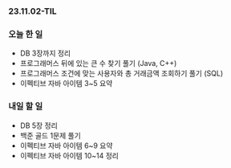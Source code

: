 ### 23.11.02-TIL
### 오늘 한 일
- DB 3장까지 정리
- 프로그래머스 뒤에 있는 큰 수 찾기 풀기 (Java, C++)
- 프로그래머스 조건에 맞는 사용자와 총 거래금액 조회하기 풀기 (SQL)
- 이펙티브 자바 아이템 3~5 요약
  
### 내일 할 일
- DB 5장 정리
- 백준 골드 1문제 풀기
- 이펙티브 자바 아이템 6~9 요약
- 이펙티브 자바 아이템 10~14 정리
